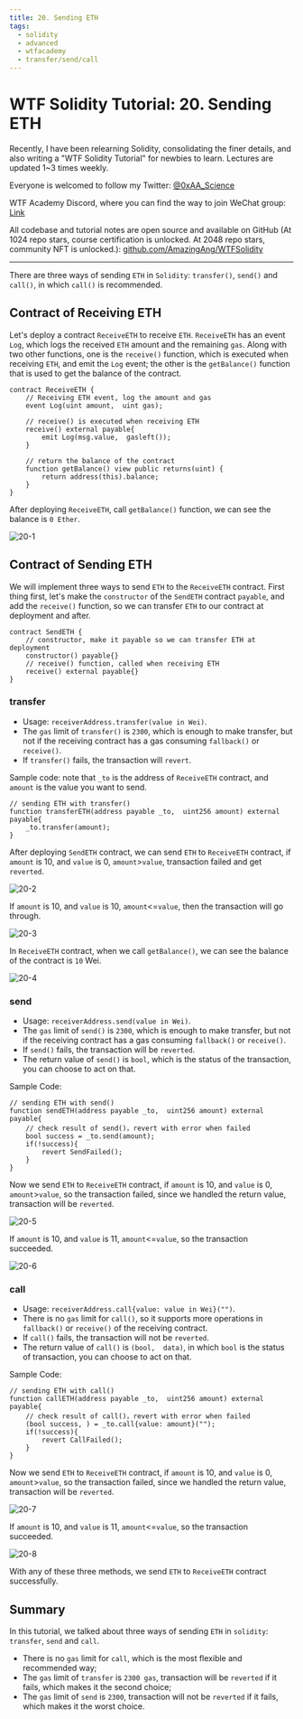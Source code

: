 ```yaml
---
title: 20. Sending ETH
tags:
  - solidity
  - advanced
  - wtfacademy
  - transfer/send/call
---
```


# WTF Solidity Tutorial: 20. Sending ETH

Recently, I have been relearning Solidity, consolidating the finer details, and also writing a "WTF Solidity Tutorial" for newbies to learn. Lectures are updated 1~3 times weekly. 

Everyone is welcomed to follow my Twitter:  [@0xAA_Science](https://twitter.com/0xAA_Science)

WTF Academy Discord, where you can find the way to join WeChat group: [Link](https://discord.gg/5akcruXrsk)

All codebase and tutorial notes are open source and available on GitHub (At 1024 repo stars,   course certification is unlocked. At 2048 repo stars, community NFT is unlocked.): [github.com/AmazingAng/WTFSolidity](https://github.com/AmazingAng/WTFSolidity)

-----
There are three ways of sending `ETH` in `Solidity`: `transfer()`, `send()` and `call()`, in which `call()` is recommended. 

## Contract of Receiving ETH
Let's deploy a contract `ReceiveETH` to receive `ETH`. `ReceiveETH` has an event `Log`, which logs the received `ETH` amount and the remaining `gas`. Along with two other functions, one is the `receive()` function, which is executed when receiving `ETH`, and emit the `Log` event; the other is  the `getBalance()` function that is used to get the balance of the contract. 
```solidity
contract ReceiveETH {
    // Receiving ETH event, log the amount and gas
    event Log(uint amount,  uint gas);
    
    // receive() is executed when receiving ETH
    receive() external payable{
        emit Log(msg.value,  gasleft());
    }
    
    // return the balance of the contract
    function getBalance() view public returns(uint) {
        return address(this).balance;
    }
}
```

After deploying `ReceiveETH`, call `getBalance()` function, we can see the balance is `0 Ether`. 

![20-1](./img/20-1.png)

## Contract of Sending ETH
We will implement three ways to send `ETH` to the `ReceiveETH` contract. First thing first, let's make the `constructor` of the `SendETH` contract `payable`, and add the `receive()` function, so we can transfer `ETH` to our contract at deployment and after.
```solidity
contract SendETH {
    // constructor, make it payable so we can transfer ETH at deployment
    constructor() payable{}
    // receive() function, called when receiving ETH
    receive() external payable{}
}
```
### transfer
- Usage: `receiverAddress.transfer(value in Wei)`. 
- The `gas` limit of `transfer()` is `2300`, which is enough to make transfer, but not if the receiving contract has a gas consuming `fallback()` or `receive()`. 
- If `transfer()` fails, the transaction will `revert`. 

Sample code: note that `_to` is the address of `ReceiveETH` contract, and `amount` is the value you want to send.
```solidity
// sending ETH with transfer()
function transferETH(address payable _to,  uint256 amount) external payable{
	_to.transfer(amount);
}
```

After deploying `SendETH` contract, we can send `ETH` to `ReceiveETH` contract, if `amount` is 10, and `value` is 0, `amount`>`value`, transaction failed and get `reverted`. 

![20-2](./img/20-2.png)

If `amount` is 10, and `value` is 10, `amount`<=`value`, then the transaction will go through. 

![20-3](./img/20-3.png)

In `ReceiveETH` contract, when we call `getBalance()`, we can see the balance of the contract is `10` Wei. 

![20-4](./img/20-4.png)

### send

- Usage: `receiverAddress.send(value in Wei)`. 
- The `gas` limit of `send()` is `2300`, which is enough to make transfer, but not if the receiving contract has a gas consuming `fallback()` or `receive()`. 
- If `send()` fails, the transaction will be `reverted`. 
- The return value of `send()` is `bool`, which is the status of the transaction, you can choose to act on that. 

Sample Code:
```solidity
// sending ETH with send()
function sendETH(address payable _to,  uint256 amount) external payable{
    // check result of send()，revert with error when failed
    bool success = _to.send(amount);
    if(!success){
    	revert SendFailed();
    }
}
```

Now we send `ETH` to `ReceiveETH` contract, if `amount` is 10, and `value` is 0, `amount`>`value`, so the transaction failed, since we handled the return value, transaction will be `reverted`. 

![20-5](./img/20-5.png)

If `amount` is 10, and `value` is 11, `amount`<=`value`, so the transaction succeeded. 

![20-6](./img/20-6.png)

### call

- Usage: `receiverAddress.call{value: value in Wei}("")`. 
- There is no `gas` limit for `call()`, so it supports more operations in `fallback()` or `receive()` of the receiving contract. 
- If `call()` fails, the transaction will not be `reverted`. 
- The return value of `call()` is `(bool,  data)`, in which `bool` is the status of transaction, you can choose to act on that. 

Sample Code:
```solidity
// sending ETH with call()
function callETH(address payable _to,  uint256 amount) external payable{
    // check result of call()，revert with error when failed
    (bool success, ) = _to.call{value: amount}("");
    if(!success){
    	revert CallFailed();
    }
}
```

Now we send `ETH` to `ReceiveETH` contract, if `amount` is 10, and `value` is 0, `amount`>`value`, so the transaction failed, since we handled the return value, transaction will be `reverted`. 

![20-7](./img/20-7.png)

If `amount` is 10, and `value` is 11, `amount`<=`value`, so the transaction succeeded. 

![20-8](./img/20-8.png)

With any of these three methods, we send `ETH` to `ReceiveETH` contract successfully.

## Summary
In this tutorial, we talked about three ways of sending `ETH` in `solidity`:
`transfer`, `send` and `call`. 
- There is no `gas` limit for `call`, which is the most flexible and recommended way;
- The `gas` limit of `transfer` is `2300 gas`, transaction will be `reverted` if it fails, which makes it the second choice;
- The `gas` limit of `send` is `2300`, transaction will not be `reverted` if it fails, which makes it the worst choice. 




